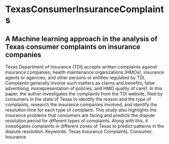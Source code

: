 # TexasConsumerInsuranceComplaints
## A Machine learning approach in the analysis of Texas consumer complaints on insurance companies
Texas Department of Insurance (TDI) accepts written complaints against insurance companies, health maintenance organizations (HMOs), insurance agents or agencies, and other persons or entities regulated by TDI. Complaints generally involve such matters as claims and benefits, false advertising, misrepresentation of policies, and HMO quality of care1. In this paper, the author investigates the complaints from the TDI website, filed by consumers in the state of Texas to identify the reason and the type of complaints, research the insurance companies involved, and identify the resolution time for each type of complaint. This study also highlights the insurance problems that consumers are facing and predicts the dispute resolution period for different types of complaints. Along with this, it investigates complaints in different zones of Texas to predict patterns in the dispute resolution.
Keywords: Texas Insurance Complaints, Consumer, Insurance
